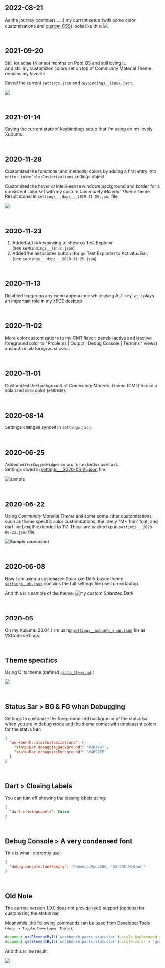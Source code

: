 ## 2022-08-21

As the journey continues ... :) my current setup (with some color customizations and [custom CSS](./custom_css/readme.md)) looks like this:
![](./custom_css/../images/2022-08-21___vscode_rounded_popups_with_custom_css.png)

<br/>

## 2021-09-20

Still for some (4 or so) months on Pop!\_OS and still loving it.<br/>
And still my customized colors set on top of Community Material Theme remains my favorite.

Saved the current `settings.json` and `keybindings__linux.json`.

![](./images/2021-09-20_23-35-14.png)

<br/>

## 2021-01-14

Saving the current state of keybindings setup that I'm using on my lovely Xubuntu.

<br/>

## 2020-11-28

Customized the functions (and methods) colors by adding a first entry into `editor.tokenColorCustomizations` settings object.

Customized the hover or intelli-sense windows background and border for a consistent color set with my custom _Community Material Theme_ theme. Result stored in `settings___dxps___2020-11-28.json` file.

![](./images/2020-11-28___doc_windows_bg_border.png)

<br/>

## 2020-11-23

1. Added `ALT+6` keybinding to show go Test Explorer.<br/>(see `keybindings__linux.json`)
1. Added the associated button (for go Test Explorer) to Activitus Bar.<br/>(see `settings___dxps___2020-11-23.json`)

<br/>

## 2020-11-13

Disabled triggering any menu appearance while using ALT key, as it plays an important role in my XFCE desktop.

<br/>

## 2020-11-02

More color customizations to my CMT flavor: panels (active and inactive foreground color to "Problems | Output | Debug Console | Terminal" views) and active tab foreground color.

<br/>

## 2020-11-01

Customized the background of _Community Material Theme_ (CMT) to use a solarized dark color (`#002b36`).

<br/>

## 2020-08-14

Settings changes synced in `settings.json`.

<br/>

## 2020-06-25

Added `editorSuggetWidget` colors for an better contrast.<br/>
Settings saved in [settings\_\_\_2020-06-25.json](./settings___2020-06-25.json) file.

![sample](./images/2020-06-25_editorSuggestWidget_colors.png)

<br/>

## 2020-06-22

Using _Community Material Theme_ and some some other customizations such as theme specific color customizations, the lovely "M+ 1mn" font, and dart.lineLength extended to 117. These are backed up in `settings___2020-06-22.json` file.

![Sample screenshot](./images/2020-06-22_23h55m.png)

<br/>

## 2020-06-08

Now I am using a customized Solarized Dark based theme.<br/>
[`settings__mb.json`](./settings__mb.json) contains the full settings file used on `mb` laptop.

And this is a sample of the theme:
![my custom Solarized Dark](./images/my_custom_solarized_dark.png)

<br/>

## 2020-05

On my Xubuntu 20.04 I am using [`settings__xubuntu_snap.json`](./settings__xubuntu_snap.json) file as VSCode settings.

<br/>

## Theme specifics

Using Qiita theme (defined [`qiita_theme.md`](./qiita_theme.md)):

![](images/qiita_theme.png)

<br/>

## Status Bar > BG & FG when Debugging

Settings to customize the foreground and background of the status bar when you are in debug mode and the theme comes with unpleasant colors for the status bar:

```json
{
  "workbench.colorCustomizations": {
    "statusBar.debuggingBackground": "#203447",
    "statusBar.debuggingForeground": "#4B987E"
  }
}
```

<br/>

## Dart > Closing Labels

You can turn off showing the closing labels using:

```json
{
  "dart.closingLabels": false
}
```

<br/>

## Debug Console > A very condensed font

This is what I currently use:

```json
{
  "debug.console.fontFamily": "PhoenicaMono200, '64-SRC-Medium'"
}
```

<br/>

## Old Note

The current version 1.9.0 does not provide (yet) support (options) for customizing the status bar.

Meanwhile, the following commands can be used from Developer Tools (`Help > Toggle Developer Tools`):

```javascript
document.getElementById('workbench.parts.statusbar').style.background = '#333'
document.getElementById('workbench.parts.statusbar').style.color = 'gray'
```

And this is the result:

![](https://github.com/visvadw/design-assets/raw/master/vscode/images/statusbar-custom-dark-1.png)
